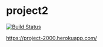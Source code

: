 # project2 
[![Build Status](https://travis-ci.com/simonk16/project2.svg?branch=master)](https://travis-ci.com/simonk16/project2)

https://project-2000.herokuapp.com/
